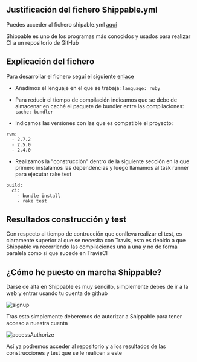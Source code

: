 ## Justificación del fichero Shippable.yml

Puedes acceder al fichero shipable.yml [aquí](https://github.com/mariasanzs/makeupIV/blob/master/shippable.yml)

Shippable es uno de los programas más conocidos y usados para realizar CI a un repositorio de GitHub 

## Explicación del fichero

Para desarrollar el fichero seguí el siguiente [enlace](http://docs.shippable.com/ci/ruby-continuous-integration/)

- Añadimos el lenguaje en el que se trabaja:
`language: ruby`

- Para reducir el tiempo de compilación indicamos que se debe de almacenar en caché el paquete de bundler entre las compilaciones:
`cache: bundler`

- Indicamos las versiones con las que es compatible el proyecto:
~~~
rvm:
  - 2.7.2
  - 2.5.0
  - 2.4.0
~~~

- Realizamos la "construcción" dentro de la siguiente sección en la que primero instalamos las dependencias y luego llamamos al task runner para ejecutar rake test 
~~~
build:
  ci:
    - bundle install
    - rake test
~~~

## Resultados construcción y test

Con respecto al tiempo de contrucción que conlleva realizar el test, es claramente superior al que se necesita con Travis, esto es debido a que Shippable va recorriendo las compilaciones una a una y no de forma paralela como si que sucede en TravisCI

## ¿Cómo he puesto en marcha Shippable?

Darse de alta en Shippable es muy sencillo, simplemente debes de ir a la web y entrar usando tu cuenta de github

![signup](https://github.com/mariasanzs/makeupIV/blob/master/docs/img/shippable.png)

Tras esto simplemente deberemos de autorizar a Shippable para tener acceso a nuestra cuenta 

![accessAuthorize](https://github.com/mariasanzs/makeupIV/blob/master/docs/img/Authorize%20prod-shippable.png)

Así ya podremos acceder al repositorio y a los resultados de las construcciones y test que se le realicen a este








